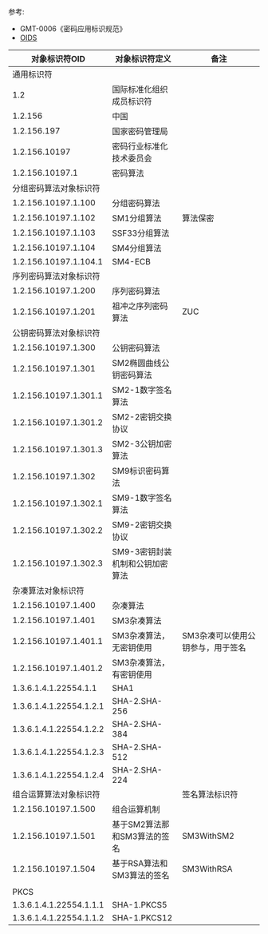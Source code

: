 

参考:

* GMT-0006《密码应用标识规范》
* [OIDS](http://gmssl.org/docs/oid.html)

| 对象标识符OID           | 对象标识符定义                  | 备注                              |
| ----------------------- | ------------------------------- | --------------------------------- |
| 通用标识符              |                                 |                                   |
| 1.2                     | 国际标准化组织成员标识符        |                                   |
| 1.2.156                 | 中国                            |                                   |
| 1.2.156.197             | 国家密码管理局                  |                                   |
| 1.2.156.10197           | 密码行业标准化技术委员会        |                                   |
| 1.2.156.10197.1         | 密码算法                        |                                   |
| 分组密码算法对象标识符  |                                 |                                   |
| 1.2.156.10197.1.100     | 分组密码算法                    |                                   |
| 1.2.156.10197.1.102     | SM1分组算法                     | 算法保密                          |
| 1.2.156.10197.1.103     | SSF33分组算法                   |                                   |
| 1.2.156.10197.1.104     | SM4分组算法                     |                                   |
| 1.2.156.10197.1.104.1   | SM4-ECB                         |                                   |
| 序列密码算法对象标识符  |                                 |                                   |
| 1.2.156.10197.1.200     | 序列密码算法                    |                                   |
| 1.2.156.10197.1.201     | 祖冲之序列密码算法              | ZUC                               |
| 公钥密码算法对象标识符  |                                 |                                   |
| 1.2.156.10197.1.300     | 公钥密码算法                    |                                   |
| 1.2.156.10197.1.301     | SM2椭圆曲线公钥密码算法         |                                   |
| 1.2.156.10197.1.301.1   | SM2-1数字签名算法               |                                   |
| 1.2.156.10197.1.301.2   | SM2-2密钥交换协议               |                                   |
| 1.2.156.10197.1.301.3   | SM2-3公钥加密算法               |                                   |
| 1.2.156.10197.1.302     | SM9标识密码算法                 |                                   |
| 1.2.156.10197.1.302.1   | SM9-1数字签名算法               |                                   |
| 1.2.156.10197.1.302.2   | SM9-2密钥交换协议               |                                   |
| 1.2.156.10197.1.302.3   | SM9-3密钥封装机制和公钥加密算法 |                                   |
| 杂凑算法对象标识符      |                                 |                                   |
| 1.2.156.10197.1.400     | 杂凑算法                        |                                   |
| 1.2.156.10197.1.401     | SM3杂凑算法                     |                                   |
| 1.2.156.10197.1.401.1   | SM3杂凑算法，无密钥使用         | SM3杂凑可以使用公钥参与，用于签名 |
| 1.2.156.10197.1.401.2   | SM3杂凑算法，有密钥使用         |                                   |
| 1.3.6.1.4.1.22554.1.1   | SHA1                            |                                   |
| 1.3.6.1.4.1.22554.1.2.1 | SHA-2.SHA-256                   |                                   |
| 1.3.6.1.4.1.22554.1.2.2 | SHA-2.SHA-384                   |                                   |
| 1.3.6.1.4.1.22554.1.2.3 | SHA-2.SHA-512                   |                                   |
| 1.3.6.1.4.1.22554.1.2.4 | SHA-2.SHA-224                   |                                   |
| 组合运算算法对象标识符  |                                 | 签名算法标识符                    |
| 1.2.156.10197.1.500     | 组合运算机制                    |                                   |
| 1.2.156.10197.1.501     | 基于SM2算法那和SM3算法的签名    | SM3WithSM2                        |
| 1.2.156.10197.1.504     | 基于RSA算法和SM3算法的签名      | SM3WithRSA                        |
|                         |                                 |                                   |
| PKCS                    |                                 |                                   |
| 1.3.6.1.4.1.22554.1.1.1 | SHA-1.PKCS5                     |                                   |
| 1.3.6.1.4.1.22554.1.1.2 | SHA-1.PKCS12                    |                                   |

